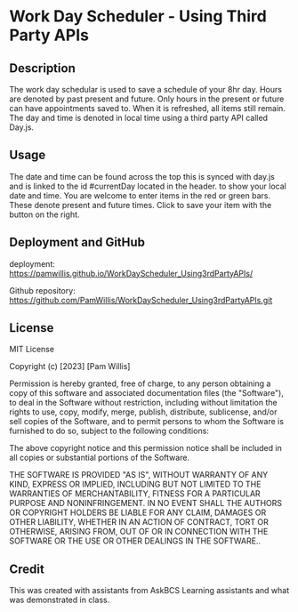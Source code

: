 # Work Day Scheduler - Using Third Party APIs

## Description

The work day schedular is used to save a schedule of your 8hr day. Hours are denoted by past present and future. Only hours in the present or future can have appointments saved to. When it is refreshed, all items still remain. The day and time is denoted in local time using a third party API called Day.js.

## Usage

The date and time can be found across the top this is synced with day.js and is linked to the id #currentDay located in the header. to show your local date and time. You are welcome to enter items in the red or green bars. These denote present and future times. Click to save your item with the button on the right.

## Deployment and GitHub
 deployment: https://pamwillis.github.io/WorkDayScheduler_Using3rdPartyAPIs/

Github repository: https://github.com/PamWillis/WorkDayScheduler_Using3rdPartyAPIs.git

## License

MIT License

Copyright (c) [2023] [Pam Willis]

Permission is hereby granted, free of charge, to any person obtaining a copy
of this software and associated documentation files (the "Software"), to deal
in the Software without restriction, including without limitation the rights
to use, copy, modify, merge, publish, distribute, sublicense, and/or sell
copies of the Software, and to permit persons to whom the Software is
furnished to do so, subject to the following conditions:

The above copyright notice and this permission notice shall be included in all
copies or substantial portions of the Software.

THE SOFTWARE IS PROVIDED "AS IS", WITHOUT WARRANTY OF ANY KIND, EXPRESS OR
IMPLIED, INCLUDING BUT NOT LIMITED TO THE WARRANTIES OF MERCHANTABILITY,
FITNESS FOR A PARTICULAR PURPOSE AND NONINFRINGEMENT. IN NO EVENT SHALL THE
AUTHORS OR COPYRIGHT HOLDERS BE LIABLE FOR ANY CLAIM, DAMAGES OR OTHER
LIABILITY, WHETHER IN AN ACTION OF CONTRACT, TORT OR OTHERWISE, ARISING FROM,
OUT OF OR IN CONNECTION WITH THE SOFTWARE OR THE USE OR OTHER DEALINGS IN THE
SOFTWARE..

## Credit
This was created with assistants from AskBCS Learning assistants and what was demonstrated in class.
